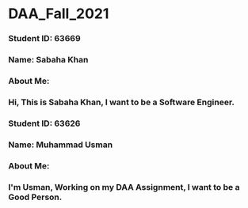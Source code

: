 # DAA_Fall_2021

### Student ID: 63669
### Name: Sabaha Khan
### About Me:
### Hi, This is Sabaha Khan, I want to be a Software Engineer.

### Student ID: 63626
### Name: Muhammad Usman
### About Me:
### I'm Usman, Working on my DAA Assignment, I want to be a Good Person.
